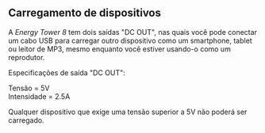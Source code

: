 ## Carregamento de dispositivos 

A *Energy Tower 8* tem dois saídas "DC OUT", nas quais você pode conectar um cabo USB para carregar outro dispositivo como um smartphone, tablet ou leitor de MP3, mesmo enquanto você estiver usando-o como um reprodutor.

Especificações de saída "DC OUT": <br> 

Tensão = 5V <br> 
Intensidade = 2.5A 

Qualquer dispositivo que exige uma tensão superior a 5V não poderá ser carregado. 
